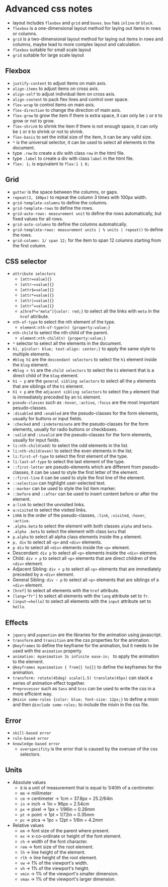 # Advanced css notes
- layout includes `flexbox` and `grid` and `boxes`. `box` has `inline` or `block`. 
- `flexbox` is a one-dimensional layout method for laying out items in rows or columns.
- `grid` is a two-dimensional layout method for laying out items in rows and columns, maybe lead to more complex layout and calculation. 
- `flexbox` suitable for small scale layout
- `grid` suitable for large scale layout

## Flexbox
- `justify-content` to adjust items on main axis. 
- `align-items` to adjust items on cross axis.
- `align-self` to adjust individual item on cross axis.
- `align-content` to pack flex lines and control over space. 
- `flex-wrap` to control items on main axis.
- `flex-direction` to change the direction of main axis.
- `flex-grow` to grow the item if there is extra space, it can only be `1` or `0` to grow or not to grow.
- `flex-shrink` to shrink the item if there is not enough space, it can only be `1` or `0` to shrink or not to shrink.
- `flex-basis` to set the initial size of the item, it can be any valid size. 
- `*` is the universal selector, it can be used to select all elements in the document.
- type `.row` to create a div with class `row` in the html file. 
- type `.label` to create a div with class `label` in the html file. 
- `flex: 1;` is equivalent to `flex:1 1 0;`

## Grid 
- `gutter` is the space between the columns, or gaps. 
- `repeat(3, 100px)` to repeat the column 3 times with 100px width.
- `grid-template-columns` to define the columns. 
- `grid-template-rows` to define the rows.
- `grid-auto-rows: measurement unit` to define the rows automatically, but fixed values for all rows.
- `grid-auto-columns` to define the columns automatically.
- `grid-template-rows: measurement units | % units | repeat()` to define the rows. 
- `grid-column: 1/ span 12;` for the item to span 12 columns starting from the first column.

## CSS selector
- `attribute selectors` 
    - `[attr=value]{}`
    - `[attr~=value]{}`
    - `[attr$=value]{}`
    - `[attr*=value]{}`
    - `[attr|=value]{}`
    - `[attr^=value]{}`
    - `a[href*="meta"]{color: red;}` to select all the links with `meta` in the `href` attribute.
- `nth-of-type` to select the nth element of the type.
    - `element:nth-of-type(n) {property:value;}`
- `nth-child` to select the nth child of the parent.
    - `element:nth-child(n) {property:value;}`
- `*` selector to select all the elements in the document.
- `h1, p{color: blue; text-align: center;}` to apply the same style to multiple elements.
- `#blog h1` are the `descendant selectors` to select the `h1` element inside the `blog` element.
- `#blog > h1` are the `child selectors` to select the `h1` element that is a direct child of the `blog` element.
- `h1 ~ p` are the `general sibling selectors` to select all the `p` elements that are siblings of the `h1` element.
- `h1 + p` are the `adjacent sibling selectors` to select the `p` element that is immediately preceded by an `h1` element.
- `pseudo-classes` such as `:hover`, `:active`, `:focus` are the most important pesudo-classes. 
- `:disabled` and `:enabled` are the pseudo-classes for the form elements, usually for buttons or input fields.
- `:checked` and `:indeterminate` are the pseudo-classes for the form elements, usually for radio buttons or checkboxes.
- `:valid` and `:invalid` are the pseudo-classes for the form elements, usually for input fields.
- `li:nth-child(odd)` to select the odd elements in the list.
- `li:nth-child(even)` to select the even elements in the list.
- `li:first-of-type` to select the first element of the type.
- `li:last-of-type` to select the last element of the type.
- `::first-letter` are pseudo-elements which are different from pseudo-classes, it can be used to style the first letter of the element.
- `::first-line` it can be used to style the first line of the element.
- `::selection` can highlight user-selected text. 
- `::marker` can be used to style the list item marker.
- `::before` and `::after` can be used to insert content before or after the element.
- `a:link` to select the unvisited links.
- `a:visited` to select the visited links.
- `LVHA` is the order of the pseudo-classes, `:link`, `:visited`, `:hover`, `:active`.
- `.alpha.beta` to select the element with both classes `alpha` and `beta`.
- `.alpha .beta` to select the element with class `beta` that
- `p.alpha` to select all alpha class elements inside the `p` element.
- `p, div` to select all `<p>` and `<div>` elements. 
- `p div` to select all `<div>` elements inside the `<p>` element.
- Descendant: `div p` to select all `<p>` elements inside the `<div>` element.
- Child: `div > p` to select all `<p>` elements that are direct children of the `<div>` element.
- Adjacent Sibling: `div + p` to select all `<p>` elements that are immediately preceded by a `<div>` element.
- General Sibling: `div ~ p` to select all `<p>` elements that are siblings of a `<div>` element.
- `[href]` to select all elements with the `href` attribute.
- `[lang="fr"]` to select all elements with the `lang` attribute set to `fr`.
- `[input~=hello]` to select all elements with the `input` attribute set to `hello`.

## Effects 
- `jquery` and `popmotion` are the libraries for the animation using javascript.
- `transform` and `transition` are the css properties for the animation.
- `@keyframes` to define the keyframe for the animation, but it needs to be used with the `animation` property.
- `animation: myanimation 3s infinite ease-in; ` to apply the animation to the element.
- `@keyframes myanimation { from{} to{}}` to define the keyframes for the animation.
- `transform: rotate(45deg) scale(1.5) translate(45px)` can stack a series of animation effect together. 
- `Preprocessor` such as `Sass` and `Scss` can be used to write the css in a more efficient way.
- `@mixin some-rules {color: blue; font-size: 12px;}` to define a mixin and then `@include some-rules;` to include the mixin in the css file.

## Error
- `skill-based error`
- `rule-based error`
- `knowledge-based error` 
    - `overspecifity` is the error that is caused by the overuse of the css selectors.
    

## Units
- Absolute values
    - `Q` is a unit of measurement that is equal to 1/40th of a centimeter.
    - `mm` -> millimeter
    - `cm` -> centimeter -> 1cm = 37.8px = 25.2/64in
    - `in` -> inch -> 1in = 96px = 2.54cm
    - `px` -> pixel -> 1px = 1/96in = 0.26mm
    - `pt` -> point -> 1pt = 1/72in = 0.35mm
    - `pc` -> pica -> 1pc = 12pt = 1/6in = 4.2mm
- Relative values 
    - `em` -> font size of the parent where present.
    - `ex` -> x-co-ordinate or height of the font element. 
    - `ch` -> width of the font character.
    - `rem` -> font size of the root element.
    - `lh` -> line height of the element.
    - `rlh` -> line height of the root element.
    - `vw` -> 1% of the viewport's width.
    - `vh` -> 1% of the viewport's height.
    - `vmin` -> 1% of the viewport's smaller dimension.
    - `vmax` -> 1% of the viewport's larger dimension.
